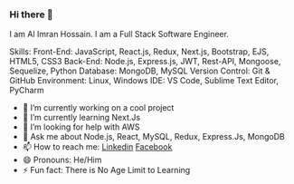 ### Hi there 👋

I am Al Imran Hossain. I am a Full Stack Software Engineer.

Skills:
Front-End: JavaScript, React.js, Redux, Next.js, Bootstrap, EJS, HTML5, CSS3
Back-End: Node.js, Express.js, JWT, Rest-API, Mongoose, Sequelize, Python
Database: MongoDB, MySQL
Version Control: Git & GitHub
Environment: Linux, Windows
IDE: VS Code, Sublime Text Editor, PyCharm

- 🔭 I’m currently working on a cool project
- 🌱 I’m currently learning Next.Js
- 🤔 I’m looking for help with AWS
- 💬 Ask me about Node.js, React, MySQL, Redux, Express.Js, MongoDB
- 📫 How to reach me: [Linkedin](https://www.linkedin.com/in/imalimran/) [Facebook](https://www.facebook.com/engr.aih/)
- 😄 Pronouns: He/Him
- ⚡ Fun fact: There is No Age Limit to Learning
